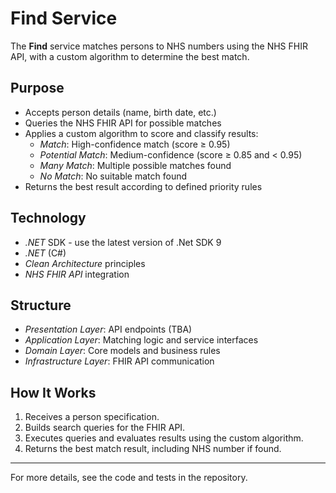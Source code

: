 # Find Service

The **Find** service matches persons to NHS numbers using the NHS FHIR API, with a custom algorithm to determine the
best match.

## Purpose

- Accepts person details (name, birth date, etc.)
- Queries the NHS FHIR API for possible matches
- Applies a custom algorithm to score and classify results:
    - *Match*: High-confidence match (score ≥ 0.95)
    - *Potential Match*: Medium-confidence (score ≥ 0.85 and < 0.95)
    - *Many Match*: Multiple possible matches found
    - *No Match*: No suitable match found
- Returns the best result according to defined priority rules

## Technology

- *.NET* SDK - use the latest version of .Net SDK 9
- *.NET* (C#)
- *Clean Architecture* principles
- *NHS FHIR API* integration

## Structure

- *Presentation Layer*: API endpoints (TBA)
- *Application Layer*: Matching logic and service interfaces
- *Domain Layer*: Core models and business rules
- *Infrastructure Layer*: FHIR API communication

## How It Works

1. Receives a person specification.
2. Builds search queries for the FHIR API.
3. Executes queries and evaluates results using the custom algorithm.
4. Returns the best match result, including NHS number if found.

---

For more details, see the code and tests in the repository.
